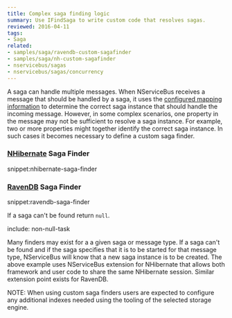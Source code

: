 ```yaml
---
title: Complex saga finding logic
summary: Use IFindSaga to write custom code that resolves sagas.
reviewed: 2016-04-11
tags:
- Saga
related:
- samples/saga/ravendb-custom-sagafinder
- samples/saga/nh-custom-sagafinder
- nservicebus/sagas
- nservicebus/sagas/concurrency
---
```


A saga can handle multiple messages. When NServiceBus receives a message that should be handled by a saga, it uses the [configured mapping information](/nservicebus/sagas/#correlating-messages-to-a-saga) to determine the correct saga instance that should handle the incoming message. However, in some complex scenarios, one property in the message may not be sufficient to resolve a saga instance. For example, two or more properties might together identify the correct saga instance. In such cases it becomes necessary to define a custom saga finder.


### [NHibernate](/nservicebus/nhibernate/) Saga Finder

snippet:nhibernate-saga-finder


### [RavenDB](/nservicebus/ravendb/) Saga Finder

snippet:ravendb-saga-finder

If a saga can't be found return `null`.

include: non-null-task

Many finders may exist for a a given saga or message type. If a saga can't be found and if the saga specifies that it is to be started for that message type, NServiceBus will know that a new saga instance is to be created. The above example uses NServiceBus extension for NHibernate that allows both framework and user code to share the same NHibernate session. Similar extension point exists for RavenDB.

NOTE: When using custom saga finders users are expected to configure any additional indexes needed using the tooling of the selected storage engine.
